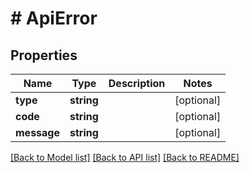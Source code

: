 # # ApiError

## Properties

Name | Type | Description | Notes
------------ | ------------- | ------------- | -------------
**type** | **string** |  | [optional]
**code** | **string** |  | [optional]
**message** | **string** |  | [optional]

[[Back to Model list]](../../README.md#models) [[Back to API list]](../../README.md#endpoints) [[Back to README]](../../README.md)
